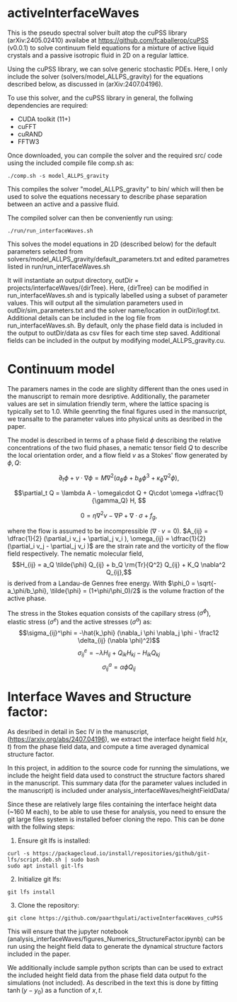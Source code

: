 # activeInterfaceWaves

This is the pseudo spectral solver built atop the cuPSS library (arXiv:2405.02410) availabe at https://github.com/fcaballerop/cuPSS (v0.0.1) to solve continuum field equations for a mixture of active liquid crystals and a passive isotropic fluid in 2D on a regular lattice. 

Using the cuPSS library, we can solve generic stochastic PDEs. Here, I only include the solver (solvers/model_ALLPS_gravity) for the equations described below, as discussed in (arXiv:2407.04196).

To use this solver, and the cuPSS library in general, the follwing dependencies are required:
- CUDA toolkit (11+)
- cuFFT
- cuRAND
- FFTW3

Once downloaded, you can compile the solver and the required src/ code using the included compile file comp.sh as:
```
./comp.sh -s model_ALLPS_gravity
```
This compiles the solver "model_ALLPS_gravity" to bin/ which will then be used to solve the equations necessary to describe phase separation between an active and a passive fluid.

The compiled solver can then be conveniently run using:
```
./run/run_interfaceWaves.sh
```
This solves the model equations in 2D (described below) for the default parameters selected from solvers/model_ALLPS_gravity/default_parameters.txt and edited parametres listed in run/run_interfaceWaves.sh

It will instantiate an output directory, outDir = projects/interfaceWaves/{dirTree}. Here, {dirTree} can be modified in run_interfaceWaves.sh and is typically labelled using a subset of parameter values.
This will output all the simulation parameters used in outDir/sim_parameters.txt and the solver name/location in outDir/logf.txt. 
Additional details can be included in the log file from run_interfaceWaves.sh.
By default, only the phase field data is included in the output to outDir/data as csv files for each time step saved. Additional fields can be included in the output by modifying model_ALLPS_gravity.cu.

# Continuum model

The paramers names in the code are slighlty different than the ones used in the manuscript to remain more desriptive. Additionally, the parameter values are set in simulation friendly term, where the lattice spacing is typically set to 1.0. While geenrting the final figures used in the mansucript, we transalte to the parameter values into physical units as desribed in the paper. 

The model is described in terms of a phase field $\phi$ describing the relative concentrations of the two fluid phases, a nematic tensor field $Q$ to describe the local orientation order, and a flow field $v$ as a Stokes' flow generated by $\phi, Q$:

$$\partial_t \phi + v \cdot \nabla \phi = M \nabla^2 (a_\phi \phi + b_\phi \phi^3 + \kappa_\phi \nabla^2 \phi), $$

$$\partial_t Q = \lambda A  - \omega\cdot Q + Q\cdot \omega +\dfrac{1}{\gamma_Q} H, $$

$$0 = \eta \nabla^2 v - \nabla P + \nabla \cdot \sigma + f_g,$$

where the flow is assumed to be incompressible ($\nabla \cdot v = 0$). $A_{ij} = \dfrac{1}{2} (\partial_i v_j + \partial_j v_i ), \omega_{ij} = \dfrac{1}{2} (\partial_i v_j - \partial_j v_i )$ are the strain rate and the vorticity of the flow field respectively. The nematic molecular field, 
$$H_{ij} = a_Q \tilde{\phi} Q_{ij} + b_Q \rm{Tr}{Q^2} Q_{ij} + K_Q \nabla^2 Q_{ij},$$
is derived from a Landau-de Gennes free energy. With $\phi_0 = \sqrt{-a_\phi/b_\phi}, \tilde{\phi} = (1+\phi/\phi_0)/2$ is the volume fraction of the active phase.


The stress in the Stokes equation consists of the capillary stress ($\sigma^\phi$), elastic stress ($\sigma^e$) and the active stresses ($\sigma^a$) as:
$$\sigma_{ij}^\phi = -\hat{k_\phi} (\nabla_i \phi \nabla_j \phi - \frac12 \delta_{ij} (\nabla \phi)^2)$$
$$\sigma_{ij}^e = -\lambda H_{ij} + Q_{ik} H_{kj} - H_{ik}Q_{kj}$$
$$\sigma_{ij}^a = \alpha \tilde{\phi} Q_{ij}$$

# Interface Waves and Structure factor:

As desribed in detail in Sec IV in the manuscript, (https://arxiv.org/abs/2407.04196), we extract the interface height field $h(x, t)$ from the phase field data, and compute a time averaged dynamical structure factor. 

In this project, in addition to the source code for running the simulations, we include the height field data used to construct the structure factors shared in the manuscript. 
This summary data (for the parameter values included in the manuscript) is included under analysis_interfaceWaves/heightFieldData/

Since these are relatively large files containing the interface height data (~160 M each), to be able to use these for analysis, you need to ensure the git large files system is installed befoer cloning the repo. This can be done with the follwing steps:
1. Ensure git lfs is installed:
```
curl -s https://packagecloud.io/install/repositories/github/git-lfs/script.deb.sh | sudo bash
sudo apt install git-lfs
```
2. Initialize git lfs:
```
git lfs install
```
3. Clone the repository:
```
git clone https://github.com/paarthgulati/activeInterfaceWaves_cuPSS
```

This will ensure that the jupyter notebook (analysis_interfaceWaves/figures_Numerics_StructureFactor.ipynb) can be run using the height field data to generate the dynamical structure factors included in the paper.

We additionally include sample python scripts than can be used to extract the included height field data from the phase field data output fo the simulations (not included). As described in the text this is done by fitting $\tanh(y-y_0)$ as a function of $x, t.$
